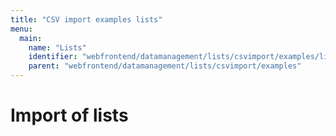 ```yaml
---
title: "CSV import examples lists"
menu:
  main:
    name: "Lists"
    identifier: "webfrontend/datamanagement/lists/csvimport/examples/lists"
    parent: "webfrontend/datamanagement/lists/csvimport/examples"
---
```

# Import of lists


 
